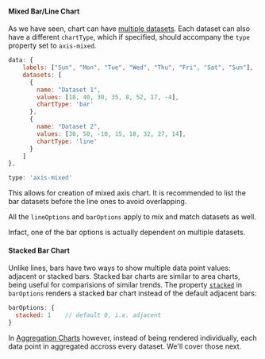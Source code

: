 <!-- base_template: frappe_io/www/charts/charts_base.html -->
#### Mixed Bar/Line Chart

As we have seen, chart can have [multiple datasets](/basic/basic_chart?id=adding-more-datasets). Each dataset can also have a different `chartType`, which if specified, should accompany the `type` property set to `axis-mixed`.

```js
data: {
    labels: ["Sun", "Mon", "Tue", "Wed", "Thu", "Fri", "Sat", "Sun"],
    datasets: [
      {
        name: "Dataset 1",
        values: [18, 40, 30, 35, 8, 52, 17, -4],
        chartType: 'bar'
      },
      {
        name: "Dataset 2",
        values: [30, 50, -10, 15, 18, 32, 27, 14],
        chartType: 'line'
      }
    ]
},

type: 'axis-mixed'
```
This allows for creation of mixed axis chart. It is recommended to list the bar datasets before the line ones to avoid overlapping.
<project-demo data="mixed-1" v-bind:config="{
        type: 'axis-mixed',
        height: 200,
        colors:['light-green', 'green']
    }">
</project-demo>

All the `lineOptions` and `barOptions` apply to mix and match datasets as well.

<project-demo data="mixed-2" v-bind:config="{
        type: 'axis-mixed',
        height: 240,
        colors:['light-green', 'green', 'blue'],
        lineOptions: {
          dotSize: 4
        },
        barOptions: {
          spaceRatio: 0.4
        },
    }"
    v-bind:options="[
        {
            name: 'barOptions',
            path: ['barOptions', 'spaceRatio'],
            type: 'number',
            numberOptions: { min: 0.1, max: 1.9, step: 0.1 },
            activeState: 0.4
        },
        {
            name: 'lineOptions',
            path: ['lineOptions', 'dotSize'],
            type: 'number',
            numberOptions: { min: 3, max: 10, step: 1 },
            activeState: 4
        }
    ]">
</project-demo>

Infact, one of the bar options is actually dependent on multiple datasets.

#### Stacked Bar Chart

Unlike lines, bars have two ways to show multiple data point values: adjacent or stacked bars. Stacked bar charts are similar to area charts, being useful for comparisions of similar trends. The property [`stacked`]() in `barOptions` renders a stacked bar chart instead of the default adjacent bars:

```js
barOptions: {
  stacked: 1    // default 0, i.e. adjacent
}
```
<project-demo data="bar-composite-data" v-bind:config="{
      type: 'bar',
      height: 240,
      colors:['blue', 'green', 'light-green'],
      barOptions: {
        spaceRatio: 0.4,
        stacked: 1
      },
    }"
    v-bind:options="[
      {
        name: 'barOptions',
        path: ['barOptions', 'stacked'],
        type: 'Boolean',
        states: { 'Stacked': 1, 'Adjacent': 0 },
        activeState: 1
      }
    ]">
</project-demo>


In [Aggregation Charts]() however, instead of being rendered individually, each data point in aggregated accross every dataset. We'll cover those next.
